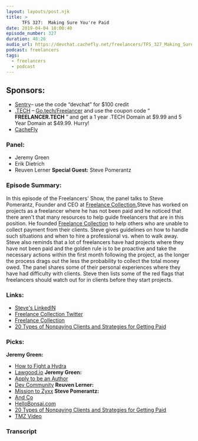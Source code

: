 ```yaml
---
layout: layouts/post.njk
title: >
      TFS 327:  Making Sure You're Paid
date: 2019-04-04 10:00:40
episode_number: 327
duration: 48:26
audio_url: https://devchat.cachefly.net/freelancers/TFS_327_Making_Sure_You're_Paid.mp3
podcast: freelancers
tags: 
  - freelancers
  - podcast
---
```


## **Sponsors:**

- [Sentry](http://sentry.io/)– use the code “devchat” for $100 credit
- [.TECH](https://get.tech/)&nbsp;–&nbsp;[Go.tech/Freelancer](https://get.tech/?&coupon=Freelancer.tech&utm_source=Influencer&utm_medium=Podcast&utm_campaign=FreelancerShow)&nbsp;and use the coupon code “ **FREELANCER.TECH** ” and get a 1 year .TECH Domain at $9.99 and 5 Year Domain at $49.99. Hurry!
- [CacheFly](https://www.cachefly.com/)

### **Panel:**

- Jeremy Green
- Erik Dietrich
- Reuven Lerner
**Special Guest:** Steve Pomerantz
### **Episode Summary:**
In this episode of the Freelancers' Show, the panel talks to Steve Pomerantz, Founder and CEO at [Freelance Collection.](https://www.freelancecollection.com/)Steve has worked on projects as a freelancer where he has not been paid and he noticed that there aren't that many resources to help guide freelancers that are in this position. He founded [Freelance Collection](https://www.freelancecollection.com/) to help others who are unable to collect payment from their clients. Steve gives guidelines on how to handle such situations and when to hire a professional vs. when to walk away. Steve also reminds that a lot of freelancers have had projects where they have not been paid and the golden rule is to be proactive and take the necessary actions within the first month following the project, as the longer the process drags out the less the probability to collect the total money owed. The panel shares some of their personal experiences where they have had difficulty with clients. Steve then lists some of the red flags that freelancers should watch out for in clients before they start projects.
### **Links:**

- [Steve's LinkedIN](https://www.linkedin.com/in/stevepomerantz/)
- [Freelance Collection Twitter](https://twitter.com/fl_collection)
- [Freelance Collection](https://www.freelancecollection.com/)
- [20 Types of Nonpaying Clients and Strategies for Getting Paid](http://www.freelancecollection.com/devchat)

### **Picks:**
 **Jeremy Green:**
- [How to Fight a Hydra](https://joshkaufman.net/how-to-fight-a-hydra/)
- [Lawgood.io](https://lawgood.io/)
**Jeremy Green:**
- [Apply to be an Author](http://HitSubscribe.com/)
- [Dev Community](http://dev.to)
**Reuven Lerner:**
- [Mission to Zyxx](https://missiontozyxx.space/)
**Steve Pomerantz:**
- [And Co](http://www.and.co)
- [HelloBonsai.com](http://HelloBonsai.com)
- [20 Types of Nonpaying Clients and Strategies for Getting Paid](http://www.freelancecollection.com/devchat)
- [TMZ Video](https://youtu.be/PTX4SzlcfaI)


### Transcript


